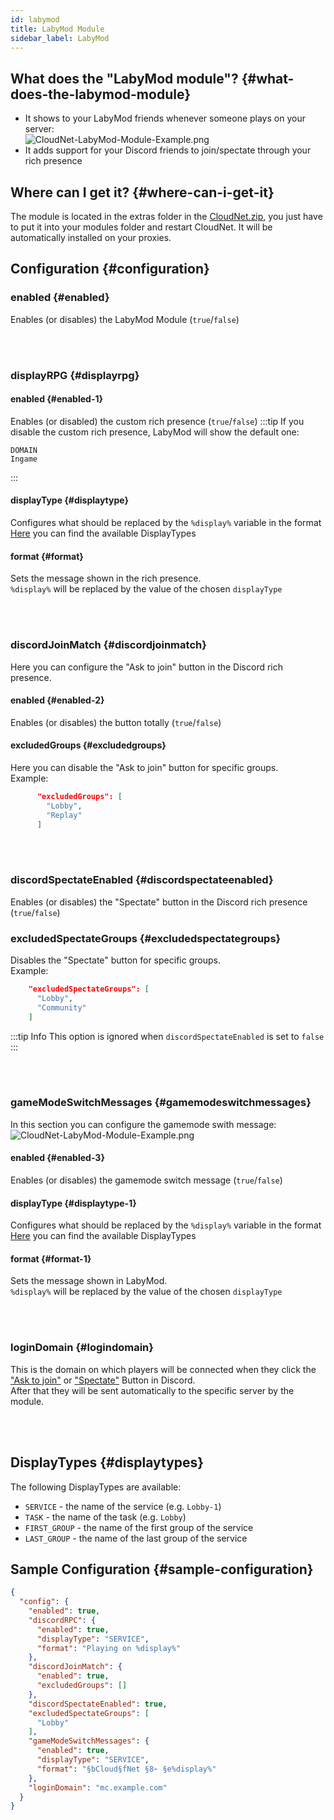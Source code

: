 ```yaml
---
id: labymod
title: LabyMod Module
sidebar_label: LabyMod
---
```


## What does the "LabyMod module"? {#what-does-the-labymod-module}
- It shows to your LabyMod friends whenever someone plays on your server:  
![CloudNet-LabyMod-Module-Example.png](img/CloudNet-LabyMod-Module-Example.png)
- It adds support for your Discord friends to join/spectate through your rich presence

## Where can I get it? {#where-can-i-get-it}
The module is located in the extras folder in the [CloudNet.zip](https://github.com/CloudNetService/CloudNet-v3/releases/latest/download/CloudNet.zip),
you just have to put it into your modules folder and restart CloudNet. It will be automatically installed on your proxies.

## Configuration {#configuration}
### enabled {#enabled}
Enables (or disables) the LabyMod Module (`true`/`false`)

<br></br>

### displayRPG {#displayrpg}
#### enabled {#enabled-1}
Enables (or disabled) the custom rich presence (`true`/`false`)
:::tip
If you disable the custom rich presence, LabyMod will show the default one:
```
DOMAIN
Ingame
```
:::

#### displayType {#displaytype}
Configures what should be replaced by the `%display%` variable in the format
[Here](#displaytypes) you can find the available DisplayTypes

#### format {#format}
Sets the message shown in the rich presence.  
`%display%` will be replaced by the value of the chosen `displayType`

<br></br>

### discordJoinMatch {#discordjoinmatch}
Here you can configure the "Ask to join" button in the Discord rich presence.

#### enabled {#enabled-2}
Enables (or disables) the button totally (`true`/`false`)

#### excludedGroups {#excludedgroups}
Here you can disable the "Ask to join" button for specific groups.  
Example:
```json
      "excludedGroups": [
        "Lobby",
        "Replay"
      ]
```

<br></br>

### discordSpectateEnabled {#discordspectateenabled}
Enables (or disables) the "Spectate" button in the Discord rich presence (`true`/`false`)

### excludedSpectateGroups {#excludedspectategroups}
Disables the "Spectate" button for specific groups.  
Example:
```json
    "excludedSpectateGroups": [
      "Lobby",
      "Community"
    ]
```
:::tip Info
This option is ignored when `discordSpectateEnabled` is set to `false`
:::

<br></br>

### gameModeSwitchMessages {#gamemodeswitchmessages}
In this section you can configure the gamemode swith message:  
![CloudNet-LabyMod-Module-Example.png](img/CloudNet-LabyMod-Module-Example.png)

#### enabled {#enabled-3}
Enables (or disables) the gamemode switch message (`true`/`false`)

#### displayType {#displaytype-1}
Configures what should be replaced by the `%display%` variable in the format  
[Here](#displaytypes) you can find the available DisplayTypes

#### format {#format-1}
Sets the message shown in LabyMod.  
`%display%` will be replaced by the value of the chosen `displayType`

<br></br>

### loginDomain {#logindomain}
This is the domain on which players will be connected when they click the ["Ask to join"](#discordjoinmatch) or
["Spectate"](#discordspectateenabled) Button in Discord.  
After that they will be sent automatically to the specific server by the module.

<br></br>

## DisplayTypes {#displaytypes}
The following DisplayTypes are available:
- `SERVICE` - the name of the service (e.g. `Lobby-1`)
- `TASK` - the name of the task (e.g. `Lobby`)
- `FIRST_GROUP` - the name of the first group of the service
- `LAST_GROUP` - the name of the last group of the service

## Sample Configuration {#sample-configuration}
```json
{
  "config": {
    "enabled": true,
    "discordRPC": {
      "enabled": true,
      "displayType": "SERVICE",
      "format": "Playing on %display%"
    },
    "discordJoinMatch": {
      "enabled": true,
      "excludedGroups": []
    },
    "discordSpectateEnabled": true,
    "excludedSpectateGroups": [
      "Lobby"
    ],
    "gameModeSwitchMessages": {
      "enabled": true,
      "displayType": "SERVICE",
      "format": "§bCloud§fNet §8➢ §e%display%"
    },
    "loginDomain": "mc.example.com"
  }
}
```
